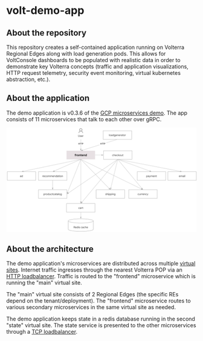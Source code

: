# volt-demo-app

## About the repository

This repository creates a self-contained application running on Volterra Regional Edges
along with load generation pods. This allows for VoltConsole dashboards to be populated with 
realistic data in order to demonstrate key Volterra concepts (traffic and application visualizations, 
HTTP request telemetry, security event monitoring, virtual kubernetes abstraction, etc.).

## About the application

The demo application is v0.3.6 of the [GCP microservices demo](https://github.com/GoogleCloudPlatform/microservices-demo).
The app consists of 11 microservices that talk to each other over gRPC.

![demo arch](https://github.com/GoogleCloudPlatform/microservices-demo/raw/main/docs/img/architecture-diagram.png)

## About the architecture

The demo application's microservices are distributed across multiple [virtual sites](https://www.volterra.io/docs/ves-concepts/volterra-site#virtual-site).
Internet traffic ingresses through the nearest Volterra POP via an [HTTP loadbalancer](https://www.volterra.io/docs/how-to/app-networking/http-load-balancer). 
Traffic is routed to the "frontend" microservice which is running the "main" virtual site.


The "main" virtual site consists of 2 Regional Edges (the specific REs depend on the tenant/deployment). 
The "frontend" microservice routes to various secondary microservices in the same virtual site as needed.


The demo application keeps state in a redis database running in the second "state" virtual site.
The state service is presented to the other microservices through a [TCP loadbalancer](https://www.volterra.io/docs/how-to/app-networking/tcp-load-balancer).